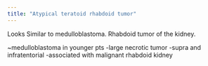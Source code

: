 ```yaml
---
title: "Atypical teratoid rhabdoid tumor"
---
```

Looks Similar to medulloblastoma. 
Rhabdoid tumor of the kidney.

~medulloblastoma in younger pts
-large necrotic tumor
-supra and infratentorial
-associated with malignant rhabdoid kidney

